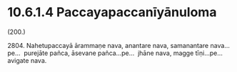 # 10.6.1.4 Paccayapaccanīyānuloma

(200.)

2804\. Nahetupaccayā ārammaṇe nava, anantare nava, samanantare nava…pe…  purejāte pañca, āsevane pañca…pe…  jhāne nava, magge tīṇi…pe…  avigate nava.
